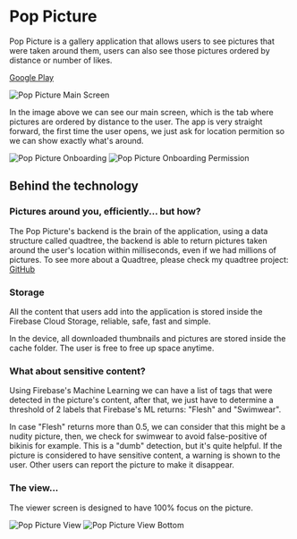 # Pop Picture

Pop Picture is a gallery application that allows users to see pictures that were taken around them, users can also see those pictures ordered by distance or number of likes.

[Google Play](https://play.google.com/store/apps/details?id=leonardolana.poppicture)

![Pop Picture Main Screen](https://poppicture-57876.firebaseapp.com/pop_picture/home-nearby.jpg)

In the image above we can see our main screen, which is the tab where pictures are ordered by distance to the user. The app is very straight forward, the first time the user opens, we just ask for location permition so we can show exactly what's around.

![Pop Picture Onboarding](https://poppicture-57876.firebaseapp.com/pop_picture/onboarding.jpg)
![Pop Picture Onboarding Permission](https://poppicture-57876.firebaseapp.com/pop_picture/onboarding-permission.jpg)

## Behind the technology

### Pictures around you, efficiently... but how?

The Pop Picture's backend is the brain of the application, using a data structure called quadtree, the backend is able to return pictures taken around the user's location within milliseconds, even if we had millions of pictures. To see more about a Quadtree, please check my quadtree project: [GitHub](https://github.com/leonardodlana/quadtree-geolocation)

### Storage

All the content that users add into the application is stored inside the Firebase Cloud Storage, reliable, safe, fast and simple.

In the device, all downloaded thumbnails and pictures are stored inside the cache folder. The user is free to free up space anytime.

### What about sensitive content?

Using Firebase's Machine Learning we can have a list of tags that were detected in the picture's content, after that, we just have to determine a threshold of 2 labels that Firebase's ML returns: "Flesh" and "Swimwear".

In case "Flesh" returns more than 0.5, we can consider that this might be a nudity picture, then, we check for swimwear to avoid false-positive of bikinis for example. This is a "dumb" detection, but it's quite helpful. If the picture is considered to have sensitive content, a warning is shown to the user. Other users can report the picture to make it disappear.

### The view...

The viewer screen is designed to have 100% focus on the picture.

![Pop Picture View](https://poppicture-57876.firebaseapp.com/pop_picture/viewer.jpg)
![Pop Picture View Bottom](https://poppicture-57876.firebaseapp.com/pop_picture/viewer-bottom.jpg)
